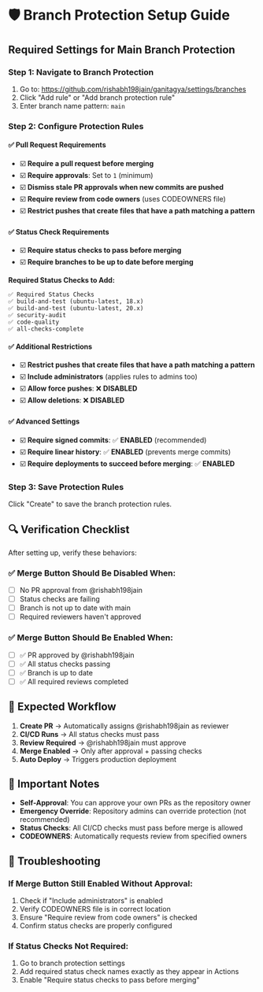# 🛡️ Branch Protection Setup Guide

## Required Settings for Main Branch Protection

### **Step 1: Navigate to Branch Protection**
1. Go to: https://github.com/rishabh198jain/ganitagya/settings/branches
2. Click "Add rule" or "Add branch protection rule"
3. Enter branch name pattern: `main`

### **Step 2: Configure Protection Rules**

#### **✅ Pull Request Requirements**
- ☑️ **Require a pull request before merging**
- ☑️ **Require approvals**: Set to `1` (minimum)
- ☑️ **Dismiss stale PR approvals when new commits are pushed**
- ☑️ **Require review from code owners** (uses CODEOWNERS file)
- ☑️ **Restrict pushes that create files that have a path matching a pattern**

#### **✅ Status Check Requirements**
- ☑️ **Require status checks to pass before merging**
- ☑️ **Require branches to be up to date before merging**

**Required Status Checks to Add:**
```
✅ Required Status Checks
✅ build-and-test (ubuntu-latest, 18.x)
✅ build-and-test (ubuntu-latest, 20.x)
✅ security-audit
✅ code-quality
✅ all-checks-complete
```

#### **✅ Additional Restrictions**
- ☑️ **Restrict pushes that create files that have a path matching a pattern**
- ☑️ **Include administrators** (applies rules to admins too)
- ☑️ **Allow force pushes**: ❌ **DISABLED**
- ☑️ **Allow deletions**: ❌ **DISABLED**

#### **✅ Advanced Settings**
- ☑️ **Require signed commits**: ✅ **ENABLED** (recommended)
- ☑️ **Require linear history**: ✅ **ENABLED** (prevents merge commits)
- ☑️ **Require deployments to succeed before merging**: ✅ **ENABLED**

### **Step 3: Save Protection Rules**
Click "Create" to save the branch protection rules.

## 🔍 Verification Checklist

After setting up, verify these behaviors:

### **✅ Merge Button Should Be Disabled When:**
- [ ] No PR approval from @rishabh198jain
- [ ] Status checks are failing
- [ ] Branch is not up to date with main
- [ ] Required reviewers haven't approved

### **✅ Merge Button Should Be Enabled When:**
- [ ] ✅ PR approved by @rishabh198jain
- [ ] ✅ All status checks passing
- [ ] ✅ Branch is up to date
- [ ] ✅ All required reviews completed

## 🎯 Expected Workflow

1. **Create PR** → Automatically assigns @rishabh198jain as reviewer
2. **CI/CD Runs** → All status checks must pass
3. **Review Required** → @rishabh198jain must approve
4. **Merge Enabled** → Only after approval + passing checks
5. **Auto Deploy** → Triggers production deployment

## 🚨 Important Notes

- **Self-Approval**: You can approve your own PRs as the repository owner
- **Emergency Override**: Repository admins can override protection (not recommended)
- **Status Checks**: All CI/CD checks must pass before merge is allowed
- **CODEOWNERS**: Automatically requests review from specified owners

## 🔧 Troubleshooting

### If Merge Button Still Enabled Without Approval:
1. Check if "Include administrators" is enabled
2. Verify CODEOWNERS file is in correct location
3. Ensure "Require review from code owners" is checked
4. Confirm status checks are properly configured

### If Status Checks Not Required:
1. Go to branch protection settings
2. Add required status check names exactly as they appear in Actions
3. Enable "Require status checks to pass before merging"
